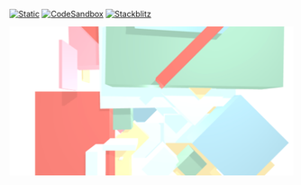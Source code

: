 [![Static](https://img.shields.io/badge/demo-%23646CFF.svg?logo=html5&logoColor=white)](https://pmndrs.github.io/examples/springy-boxes)
[![CodeSandbox](https://img.shields.io/badge/codesandbox-040404?logo=codesandbox&logoColor=DBDBDB)](https://codesandbox.io/s/github/pmndrs/examples/tree/main/demos/springy-boxes)
[![Stackblitz](https://img.shields.io/badge/stackblitz-fff?logo=Stackblitz&logoColor=1389FD)](https://stackblitz.com/github/pmndrs/examples/tree/main/demos/springy-boxes)

![](thumbnail.png)

